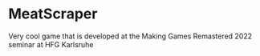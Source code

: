 # MeatScraper
Very cool game that is developed at the Making Games Remastered 2022 seminar at HFG Karlsruhe
